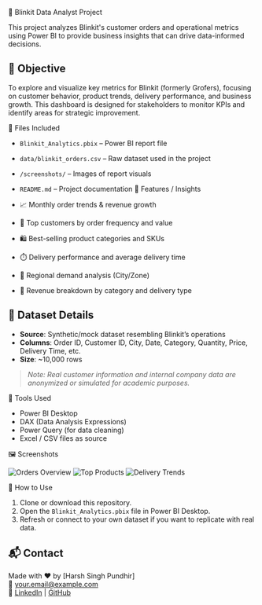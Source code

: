  🛒 Blinkit Data Analyst Project

This project analyzes Blinkit's customer orders and operational metrics using Power BI to provide business insights that can drive data-informed decisions.

## 🧠 Objective

To explore and visualize key metrics for Blinkit (formerly Grofers), focusing on customer behavior, product trends, delivery performance, and business growth. This dashboard is designed for stakeholders to monitor KPIs and identify areas for strategic improvement.

 📂 Files Included

- `Blinkit_Analytics.pbix` – Power BI report file
- `data/blinkit_orders.csv` – Raw dataset used in the project
- `/screenshots/` – Images of report visuals
- `README.md` – Project documentation
 📌 Features / Insights

- 📈 Monthly order trends & revenue growth
- 👤 Top customers by order frequency and value
- 🛍️ Best-selling product categories and SKUs
- ⏱️ Delivery performance and average delivery time
- 🧭 Regional demand analysis (City/Zone)
- 💸 Revenue breakdown by category and delivery type

## 📁 Dataset Details

- **Source**: Synthetic/mock dataset resembling Blinkit’s operations
- **Columns**: Order ID, Customer ID, City, Date, Category, Quantity, Price, Delivery Time, etc.
- **Size**: ~10,000 rows

> _Note: Real customer information and internal company data are anonymized or simulated for academic purposes._

 🧰 Tools Used

- Power BI Desktop
- DAX (Data Analysis Expressions)
- Power Query (for data cleaning)
- Excel / CSV files as source

 🖼️ Screenshots

![Orders Overview](screenshots/orders_overview.png)
![Top Products](screenshots/top_products.png)
![Delivery Trends](screenshots/delivery_performance.png)

🚀 How to Use

1. Clone or download this repository.
2. Open the `Blinkit_Analytics.pbix` file in Power BI Desktop.
3. Refresh or connect to your own dataset if you want to replicate with real data.

## 📬 Contact

Made with ❤️ by [Harsh Singh Pundhir]  
📧 your.email@example.com  
🔗 [LinkedIn](https://www.linkedin.com/in/harshsinghpundhir/) | [GitHub](https://github.com/HarshRajput-991172)
